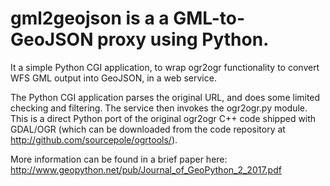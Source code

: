 # gml2geojson is a a GML-to-GeoJSON proxy using Python. 

It a simple Python CGI application, to wrap ogr2ogr functionality to convert WFS GML output into GeoJSON, in a web service. 

The Python CGI application parses the original URL, and does some limited checking and filtering. 
The service then invokes the ogr2ogr.py module. This is a direct Python port of the original ogr2ogr 
C++ code shipped with GDAL/OGR (which can be downloaded from the code repository at http://github.com/sourcepole/ogrtools/). 

More information can be found in a brief paper here:
http://www.geopython.net/pub/Journal_of_GeoPython_2_2017.pdf
